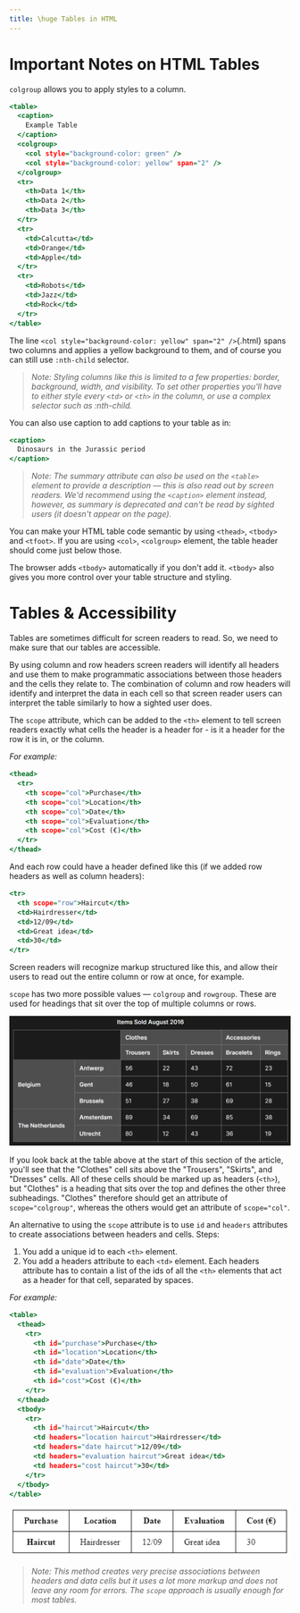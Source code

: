 ```yaml
---
title: \huge Tables in HTML
---
```


# Important Notes on HTML Tables

`colgroup` allows you to apply styles to a column.

```{.html .numberLines}
<table>
  <caption>
    Example Table
  </caption>
  <colgroup>
    <col style="background-color: green" />
    <col style="background-color: yellow" span="2" />
  </colgroup>
  <tr>
    <th>Data 1</th>
    <th>Data 2</th>
    <th>Data 3</th>
  </tr>
  <tr>
    <td>Calcutta</td>
    <td>Orange</td>
    <td>Apple</td>
  </tr>
  <tr>
    <td>Robots</td>
    <td>Jazz</td>
    <td>Rock</td>
  </tr>
</table>
```

The line `<col style="background-color: yellow" span="2" />`{.html} spans two columns and applies a yellow background to them, and of course you can still use `:nth-child` selector.

> *Note: Styling columns like this is limited to a few properties: border, background, width, and visibility. To set other properties you'll have to either style every `<td>` or `<th>` in the column, or use a complex selector such as :nth-child.*

You can also use caption to add captions to your table as in:

```{.html .numberLines}
<caption>
  Dinosaurs in the Jurassic period
</caption>
```

> *Note: The summary attribute can also be used on the `<table>` element to provide a description — this is also read out by screen readers. We'd recommend using the `<caption>` element instead, however, as summary is deprecated and can't be read by sighted users (it doesn't appear on the page).*

You can make your HTML table code semantic by using `<thead>`, `<tbody>` and `<tfoot>`. If you are using `<col>`, `<colgroup>` element, the table header should come just below those.

The browser adds `<tbody>` automatically if you don't add it. `<tbody>` also gives you more control over your table structure and styling.

# Tables & Accessibility

Tables are sometimes difficult for screen readers to read. So, we need to make sure that our tables are accessible.

By using column and row headers screen readers will identify all headers and use them to make programmatic associations between those headers and the cells they relate to. The combination of column and row headers will identify and interpret the data in each cell so that screen reader users can interpret the table similarly to how a sighted user does.

The `scope` attribute, which can be added to the `<th>` element to tell screen readers exactly what cells the header is a header for - is it a header for the row it is in, or the column.

*For example:*

```{.html .numberLines}
<thead>
  <tr>
    <th scope="col">Purchase</th>
    <th scope="col">Location</th>
    <th scope="col">Date</th>
    <th scope="col">Evaluation</th>
    <th scope="col">Cost (€)</th>
  </tr>
</thead>
```

And each row could have a header defined like this (if we added row headers as well as column headers):

```{.html .numberLines}
<tr>
  <th scope="row">Haircut</th>
  <td>Hairdresser</td>
  <td>12/09</td>
  <td>Great idea</td>
  <td>30</td>
</tr>
```

Screen readers will recognize markup structured like this, and allow their users to read out the entire column or row at once, for example.

`scope` has two more possible values — `colgroup` and `rowgroup`. These are used for headings that sit over the top of multiple columns or rows.

![Items Sold in August Table](image/tables/items-sold-table.png)

If you look back at the table above at the start of this section of the article, you'll see that the "Clothes" cell sits above the "Trousers", "Skirts", and "Dresses" cells. All of these cells should be marked up as headers (`<th>`), but "Clothes" is a heading that sits over the top and defines the other three subheadings. "Clothes" therefore should get an attribute of `scope="colgroup"`, whereas the others would get an attribute of `scope="col"`.

An alternative to using the `scope` attribute is to use `id` and `headers` attributes to create associations between headers and cells. Steps:

1. You add a unique id to each `<th>` element.
2. You add a headers attribute to each `<td>` element. Each headers attribute has to contain a list of the ids of all the `<th>` elements that act as a header for that cell, separated by spaces.

*For example:*

```{.html .numberLines}
<table>
  <thead>
    <tr>
      <th id="purchase">Purchase</th>
      <th id="location">Location</th>
      <th id="date">Date</th>
      <th id="evaluation">Evaluation</th>
      <th id="cost">Cost (€)</th>
    </tr>
  </thead>
  <tbody>
    <tr>
      <th id="haircut">Haircut</th>
      <td headers="location haircut">Hairdresser</td>
      <td headers="date haircut">12/09</td>
      <td headers="evaluation haircut">Great idea</td>
      <td headers="cost haircut">30</td>
    </tr>
  </tbody>
</table>
```

![How the table will look](image/tables/id-header-table.png)

> *Note: This method creates very precise associations between headers and data cells but it uses a lot more markup and does not leave any room for errors. The `scope` approach is usually enough for most tables.*
